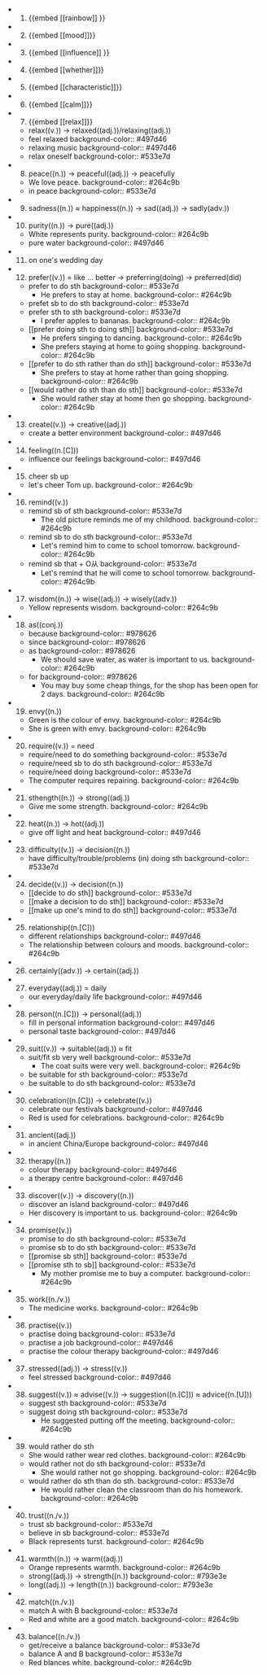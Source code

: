 -
  1. {{embed [[rainbow]] }}
-
  2. {{embed [[mood]]}}
-
  3. {{embed [[influence]] }}
-
  4. {{embed [[whether]]}}
-
  5. {{embed [[characteristic]]}}
-
  6. {{embed [[calm]]}}
-
  7. {{embed [[relax]]}}
	- relax((v.)) -> relaxed((adj.))/relaxing((adj.))
	- feel relaxed
	  background-color:: #497d46
	- relaxing music
	  background-color:: #497d46
	- relax oneself
	  background-color:: #533e7d
- 8. peace((n.)) -> peaceful((adj.)) -> peacefully
	- We love peace.
	  background-color:: #264c9b
	- in peace
	  background-color:: #533e7d
- 9. sadness((n.)) ≈ happiness((n.)) -> sad((adj.)) -> sadly(adv.))
- 10. purity((n.)) -> pure((adj.))
	- White represents purity.
	  background-color:: #264c9b
	- pure water
	  background-color:: #497d46
- 11. on one's wedding day
- 12. prefer((v.)) = like ... better -> preferring(doing) -> preferred(did)
	- prefer to do sth
	  background-color:: #533e7d
		- He prefers to stay at home.
		  background-color:: #264c9b
	- prefet sb to do sth
	  background-color:: #533e7d
	- prefer sth to sth
	  background-color:: #533e7d
		- I prefer apples to bananas.
		  background-color:: #264c9b
	- [[prefer doing sth to doing sth]]
	  background-color:: #533e7d
		- He prefers singing to dancing.
		  background-color:: #264c9b
		- She prefers staying at home to going shopping.
		  background-color:: #264c9b
	- [[prefer to do sth rather than do sth]]
	  background-color:: #533e7d
		- She prefers to stay at home rather than going shopping.
		  background-color:: #264c9b
	- [[would rather do sth than do sth]]
	  background-color:: #533e7d
		- She would rather stay at home then go shopping.
		  background-color:: #264c9b
- 13.  create((v.)) -> creative((adj.))
	- create a better environment
	  background-color:: #497d46
- 14. feeling((n.[C]))
	- influence our feelings
	  background-color:: #497d46
- 15. cheer sb up
	- let's cheer Tom up.
	  background-color:: #264c9b
- 16. remind((v.))
	- remind sb of sth
	  background-color:: #533e7d
		- The old picture reminds me of my childhood.
		  background-color:: #264c9b
	- remind sb to do sth
	  background-color:: #533e7d
		- Let's remind him to come to school tomorrow.
		  background-color:: #264c9b
	- remind sb that + O从
	  background-color:: #533e7d
		- Let's remind that he will come to school tomorrow.
		  background-color:: #264c9b
- 17. wisdom((n.)) -> wise((adj.)) -> wisely((adv.))
	- Yellow represents wisdom.
	  background-color:: #264c9b
- 18. as((conj.))
	- because
	  background-color:: #978626
	- since
	  background-color:: #978626
	- as
	  background-color:: #978626
		- We should save water, as water is important to us.
		  background-color:: #264c9b
	- for
	  background-color:: #978626
		- You may buy some cheap things, for the shop has been open for 2 days.
		  background-color:: #264c9b
- 19. envy((n.))
	- Green is the colour of envy.
	  background-color:: #264c9b
	- She is green with envy.
	  background-color:: #264c9b
- 20. require((v.)) = need
	- require/need to do something
	  background-color:: #533e7d
	- require/need sb to do sth
	  background-color:: #533e7d
	- require/need doing
	  background-color:: #533e7d
	- The computer requires repairing.
	  background-color:: #264c9b
- 21. sthength((n.)) -> strong((adj.))
	- Give me some strength.
	  background-color:: #264c9b
- 22. heat((n.)) -> hot((adj.))
	- give off light and heat
	  background-color:: #497d46
- 23. difficulty((v.)) -> decision((n.))
	- have difficulty/trouble/problems (in) doing sth
	  background-color:: #533e7d
- 24. decide((v.)) -> decision((n.))
	- [[decide to do sth]]
	  background-color:: #533e7d
	- [[make a decision to do sth]]
	  background-color:: #533e7d
	- [[make up one's mind to do sth]]
	  background-color:: #533e7d
- 25. relationship((n.[C]))
	- different relationships
	  background-color:: #497d46
	- The relationship between colours and moods.
	  background-color:: #264c9b
- 26. certainly((adv.)) -> certain((adj.))
- 27. everyday((adj.)) = daily
	- our everyday/daily life
	  background-color:: #497d46
- 28. person((n.[C])) -> personal((adj.))
	- fill in personal information
	  background-color:: #497d46
	- personal taste
	  background-color:: #497d46
- 29. suit((v.)) -> suitable((adj.)) ≈ fit
	- suit/fit sb very well
	  background-color:: #533e7d
		- The coat suits were very well.
		  background-color:: #264c9b
	- be suitable for sth
	  background-color:: #533e7d
	- be suitable to do sth
	  background-color:: #533e7d
- 30. celebration((n.[C])) -> celebrate((v.))
	- celebrate our festivals
	  background-color:: #497d46
	- Red is used for celebrations.
	  background-color:: #264c9b
- 31. ancient((adj.))
	- in ancient China/Europe
	  background-color:: #497d46
- 32. therapy((n.))
	- colour therapy
	  background-color:: #497d46
	- a therapy centre
	  background-color:: #497d46
- 33. discover((v.)) -> discovery((n.))
	- discover an island
	  background-color:: #497d46
	- Her discovery is important to us.
	  background-color:: #264c9b
- 34. promise((v.))
	- promise to do sth
	  background-color:: #533e7d
	- promise sb to do sth 
	  background-color:: #533e7d
	- [[promise sb sth]]
	  background-color:: #533e7d
	- [[promise sth to sb]]
	  background-color:: #533e7d
		- My mother promise me to buy a computer.
		  background-color:: #264c9b
- 35. work((n./v.))
	- The medicine works.
	  background-color:: #264c9b
- 36. practise((v.))
	- practise doing
	  background-color:: #533e7d
	- practise a job
	  background-color:: #497d46
	- practise the colour therapy
	  background-color:: #497d46
- 37. stressed((adj.)) -> stress((v.))
	- feel stressed
	  background-color:: #497d46
- 38. suggest((v.)) ≈ advise((v.)) -> suggestion((n.[C])) ≈ advice((n.[U]))
	- suggest sth
	  background-color:: #533e7d
	- suggest doing sth
	  background-color:: #533e7d
		- He suggested putting off the meeting.
		  background-color:: #264c9b
- 39. would rather do sth
	- She would rather wear red clothes.
	  background-color:: #264c9b
	- would rather not do sth
	  background-color:: #533e7d
		- She would rather not go shopping.
		  background-color:: #264c9b
	- would rather do sth than do sth.
	  background-color:: #533e7d
		- He would rather clean the classroom than do his homework.
		  background-color:: #264c9b
- 40. trust((n./v.))
	- trust sb
	  background-color:: #533e7d
	- believe in sb
	  background-color:: #533e7d
	- Black represents turst.
	  background-color:: #264c9b
- 41. warmth((n.)) -> warm((adj.))
	- Orange represents warmth.
	  background-color:: #264c9b
	- strong((adj.)) -> strength((n.))
	  background-color:: #793e3e
	- long((adj.)) -> length((n.))
	  background-color:: #793e3e
- 42. match((n./v.))
	- match A with B
	  background-color:: #533e7d
	- Red and white are a good match.
	  background-color:: #264c9b
- 43. balance((n./v.))
	- get/receive a balance
	  background-color:: #533e7d
	- balance A and B
	  background-color:: #533e7d
	- Red blances white.
	  background-color:: #264c9b